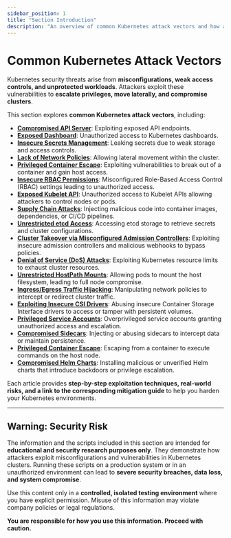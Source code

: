 ```yaml
---
sidebar_position: 1
title: "Section Introduction"
description: "An overview of common Kubernetes attack vectors and how attackers exploit misconfigurations."
---
```


# Common Kubernetes Attack Vectors

Kubernetes security threats arise from **misconfigurations, weak access controls, and unprotected workloads**. Attackers exploit these vulnerabilities to **escalate privileges, move laterally, and compromise clusters**.

This section explores **common Kubernetes attack vectors**, including:

- **[Compromised API Server](/docs/attack_vectors/compromised_api_server)**: Exploiting exposed API endpoints.
- **[Exposed Dashboard](/docs/attack_vectors/exposed_dashboard)**: Unauthorized access to Kubernetes dashboards.
- **[Insecure Secrets Management](/docs/attack_vectors/insecure_secrets_management)**: Leaking secrets due to weak storage and access controls.
- **[Lack of Network Policies](/docs/attack_vectors/lack_of_network_policies)**: Allowing lateral movement within the cluster.
- **[Privileged Container Escape](/docs/attack_vectors/privileged_container_escape)**: Exploiting vulnerabilities to break out of a container and gain host access.
- **[Insecure RBAC Permissions](/docs/attack_vectors/insecure_rbac_permissions)**: Misconfigured Role-Based Access Control (RBAC) settings leading to unauthorized access.
- **[Exposed Kubelet API](/docs/attack_vectors/exposed_kubelet_api)**: Unauthorized access to Kubelet APIs allowing attackers to control nodes or pods.
- **[Supply Chain Attacks](/docs/attack_vectors/supply_chain_attacks)**: Injecting malicious code into container images, dependencies, or CI/CD pipelines.
- **[Unrestricted etcd Access](/docs/attack_vectors/unrestricted_etcd_access)**: Accessing etcd storage to retrieve secrets and cluster configurations.
- **[Cluster Takeover via Misconfigured Admission Controllers](/docs/attack_vectors/misconfigured_admission_controllers)**: Exploiting insecure admission controllers and malicious webhooks to bypass policies.
- **[Denial of Service (DoS) Attacks](/docs/attack_vectors/ddos_attacks)**: Exploiting Kubernetes resource limits to exhaust cluster resources.
- **[Unrestricted HostPath Mounts](/docs/attack_vectors/unrestricted_hostpath_mounts)**: Allowing pods to mount the host filesystem, leading to full node compromise.
- **[Ingress/Egress Traffic Hijacking](/docs/attack_vectors/traffic_hijacking)**: Manipulating network policies to intercept or redirect cluster traffic.
- **[Exploiting Insecure CSI Drivers](/docs/attack_vectors/insecure_csi_drivers)**: Abusing insecure Container Storage Interface drivers to access or tamper with persistent volumes.
- **[Privileged Service Accounts](/docs/attack_vectors/privileged_service_accounts)**: Overprivileged service accounts granting unauthorized access and escalation.
- **[Compromised Sidecars](/docs/attack_vectors/compromised_sidecars)**: Injecting or abusing sidecars to intercept data or maintain persistence.
- **[Privileged Container Escape](/docs/attack_vectors/privileged_container_escape)**: Escaping from a container to execute commands on the host node.
- **[Compromised Helm Charts](/docs/attack_vectors/supply_chain_attacks)**: Installing malicious or unverified Helm charts that introduce backdoors or privilege escalation.

Each article provides **step-by-step exploitation techniques, real-world risks, and a link to the corresponding mitigation guide** to help you harden your Kubernetes environments.

---

## **Warning: Security Risk**

The information and the scripts included in this section are intended for **educational and security research purposes only**. They demonstrate how attackers exploit misconfigurations and vulnerabilities in Kubernetes clusters. Running these scripts on a production system or in an unauthorized environment can lead to **severe security breaches, data loss, and system compromise**.

Use this content only in a **controlled, isolated testing environment** where you have explicit permission. Misuse of this information may violate company policies or legal regulations.

**You are responsible for how you use this information. Proceed with caution.**
